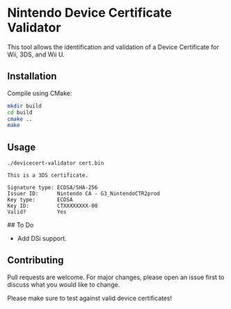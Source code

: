 # Nintendo Device Certificate Validator

This tool allows the identification and validation of a Device Certificate for Wii, 3DS, and Wii U.

## Installation

Compile using CMake:

```bash
mkdir build
cd build
cmake ..
make
```

## Usage
`./devicecert-validator cert.bin`

```
This is a 3DS certificate.

Signature type: ECDSA/SHA-256
Issuer ID:      Nintendo CA - G3_NintendoCTR2prod
Key type:       ECDSA
Key ID:         CTXXXXXXXX-00
Valid?          Yes
```

## To Do
- Add DSi support.

## Contributing
Pull requests are welcome. For major changes, please open an issue first to discuss what you would like to change.

Please make sure to test against valid device certificates!
